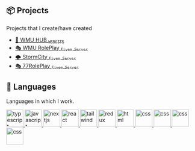 ## 📦 Projects
Projects that I create/have created
  * [🧰 WMU HUB <sub>`WEBSITE`</sub>](https://wmu-hub.pl)
  * [🎭 WMU RolePlay <sub>`Fivem Server`</sub>](https://discord.gg/yRH2Q7JEkW)
* [🌩️ StormCity <sub>`Fivem Server`</sub>](https://wmu-hub.pl)
* [🎭 77RolePlay <sub>`Fivem Server`</sub>](https://discord.gg/77roleplay)

## 🧠 Languages
Languages ​​in which I work.

<p align="left">
  <a href="https://www.typescriptlang.org">
   <img width="45" height="45" alt="typescript" src="https://upload.wikimedia.org/wikipedia/commons/thumb/c/cf/Lua-Logo.svg/50px-Lua-Logo.svg.png?20150107024942?raw=true " />
  </a>
  <a href="https://www.w3schools.com/js">
   <img width="45" height="45" alt="javascript" src="https://cdn.freebiesupply.com/logos/large/2x/react-1-logo-png-transparent.png?raw=true" />
  </a>

  <a href="https://nextjs.org">
   <img width="45" height="45" alt="nextjs" src="https://upload.wikimedia.org/wikipedia/commons/thumb/4/4c/Typescript_logo_2020.svg/2048px-Typescript_logo_2020.svg.png" />
  </a>
  <a href="https://react.dev">
   <img width="45" height="45" alt="react" src="https://upload.wikimedia.org/wikipedia/commons/thumb/6/6a/JavaScript-logo.png/768px-JavaScript-logo.png" />
  </a>
  <a href="https://tailwindcss.com">
   <img width="45" height="45" alt="tailwind" src="https://ih1.redbubble.net/image.1637717834.1604/pp,840x830-pad,1000x1000,f8f8f8.u1.jpg" />
  </a>
  <a href="https://react-redux.js.org">
   <img width="45" height="45" alt="redux" src="https://upload.wikimedia.org/wikipedia/commons/thumb/d/d5/Tailwind_CSS_Logo.svg/320px-Tailwind_CSS_Logo.svg.png" />
  </a>
  <a href="https://www.w3schools.com/html">
   <img width="45" height="45" alt="html" src="https://cdn.pixabay.com/photo/2017/08/05/11/16/logo-2582748_960_720.png" />
  </a>
  <a href="https://www.w3schools.com/css">
   <img width="45" height="45" alt="css" src="https://ossmalta.eu/wp-content/uploads/ubuntu-new-logo-250x250-1.webp" />
  </a>

  <a href="https://www.w3schools.com/css">
   <img width="45" height="45" alt="css" src="https://encrypted-tbn0.gstatic.com/images?q=tbn:ANd9GcRxT5lHtmKaCQpogTtRhASUP6J_jgnCXvmz7pd0Czo-rgsbfpU6KppfHpb71Eo4fPnShi4&usqp=CAUp" />
  </a>

  <a href="https://www.w3schools.com/css">
   <img width="45" height="45" alt="css" src="https://cdn4.iconfinder.com/data/icons/logos-and-brands/512/97_Docker_logo_logos-512.png" />
  </a>

  <a href="https://www.w3schools.com/css">
   <img width="45" height="45" alt="css" src="https://cdn.sanity.io/images/599r6htc/localized/46a76c802176eb17b04e12108de7e7e0f3736dc6-1024x1024.png?w=804&h=804&q=75&fit=max&auto=format" />
  </a>



</p>
